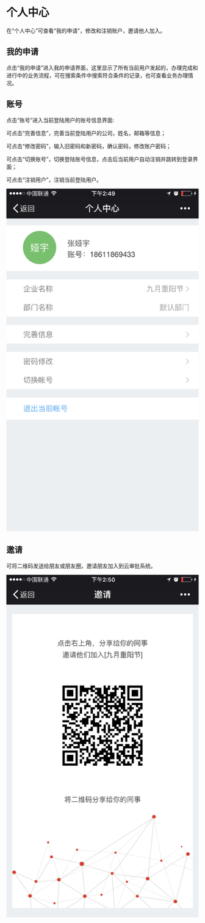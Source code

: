 # 个人中心

在“个人中心”可查看“我的申请”，修改和注销账户，邀请他人加入。

## 我的申请

点击“我的申请”进入我的申请界面，这里显示了所有当前用户发起的，办理完成和进行中的业务流程，可在搜索条件中搜索符合条件的记录，也可查看业务办理情况。

## 账号

点击“账号”进入当前登陆用户的账号信息界面:

可点击“完善信息”，完善当前登陆用户的公司，姓名，邮箱等信息；

可点击“修改密码”，输入旧密码和新密码，确认密码，修改账户密码；

可点击“切换账号”，切换登陆账号信息，点击后当前用户自动注销并跳转到登录界面；

可点击“注销用户”，注销当前登陆用户。

![](/articles/approval/3-2/images/image60.png)

## 邀请

可将二维码发送给朋友或朋友圈，邀请朋友加入到云审批系统。

![](/articles/approval/3-2/images/image61.png)

